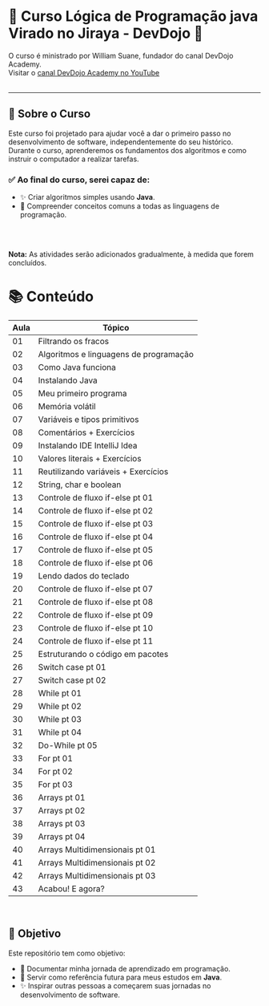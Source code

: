# 🧠 Curso Lógica de Programação java Virado no Jiraya - DevDojo 🤯

O curso é ministrado por William Suane, fundador do canal DevDojo Academy.<br>
Visitar o [canal DevDojo Academy no YouTube](https://www.youtube.com/@DevDojoBrasil) 
<br><br>

---

## 📝 Sobre o Curso

Este curso foi projetado para ajudar você a dar o primeiro passo no desenvolvimento de software, independentemente do seu histórico. Durante o curso, aprenderemos os fundamentos dos algoritmos e como instruir o computador a realizar tarefas.
<br>

### ✅ Ao final do curso, serei capaz de:
- ✨ Criar algoritmos simples usando **Java**.
- 📖 Compreender conceitos comuns a todas as linguagens de programação.

<br>
<br>

**Nota:** As atividades serão adicionados gradualmente, à medida que forem concluídos.



# 📚 Conteúdo

| Aula | Tópico |
|------|--------------------------------------------|
| 01   | Filtrando os fracos |
| 02   | Algoritmos e linguagens de programação |
| 03   | Como Java funciona |
| 04   | Instalando Java |
| 05   | Meu primeiro programa |
| 06   | Memória volátil |
| 07   | Variáveis e tipos primitivos |
| 08   | Comentários + Exercícios |
| 09   | Instalando IDE IntelliJ Idea |
| 10   | Valores literais + Exercícios |
| 11   | Reutilizando variáveis + Exercícios |
| 12   | String, char e boolean |
| 13   | Controle de fluxo if-else pt 01 |
| 14   | Controle de fluxo if-else pt 02 |
| 15   | Controle de fluxo if-else pt 03 |
| 16   | Controle de fluxo if-else pt 04 |
| 17   | Controle de fluxo if-else pt 05 |
| 18   | Controle de fluxo if-else pt 06 |
| 19   | Lendo dados do teclado |
| 20   | Controle de fluxo if-else pt 07 |
| 21   | Controle de fluxo if-else pt 08 |
| 22   | Controle de fluxo if-else pt 09 |
| 23   | Controle de fluxo if-else pt 10 |
| 24   | Controle de fluxo if-else pt 11 |
| 25   | Estruturando o código em pacotes |
| 26   | Switch case pt 01 |
| 27   | Switch case pt 02 |
| 28   | While pt 01 |
| 29   | While pt 02 |
| 30   | While pt 03 |
| 31   | While pt 04 |
| 32   | Do-While pt 05 |
| 33   | For pt 01 |
| 34   | For pt 02 |
| 35   | For pt 03 |
| 36   | Arrays pt 01 |
| 37   | Arrays pt 02 |
| 38   | Arrays pt 03 |
| 39   | Arrays pt 04 |
| 40   | Arrays Multidimensionais pt 01 |
| 41   | Arrays Multidimensionais pt 02 |
| 42   | Arrays Multidimensionais pt 03 |
| 43   | Acabou! E agora? |

<br>

## 🎯 Objetivo
Este repositório tem como objetivo:
- 📂 Documentar minha jornada de aprendizado em programação.
- 📖 Servir como referência futura para meus estudos em **Java**.
- ✨ Inspirar outras pessoas a começarem suas jornadas no desenvolvimento de software.



